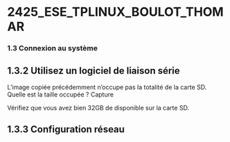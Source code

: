 # 2425_ESE_TPLINUX_BOULOT_THOMAR

### 1.3 Connexion au système

## 1.3.2 Utilisez un logiciel de liaison série

L’image copiée précédemment n’occupe pas la totalité de la carte SD. Quelle est la taille occupée ?
Capture

Vérifiez que vous avez bien 32GB de disponible sur la carte SD.

## 1.3.3 Configuration réseau
